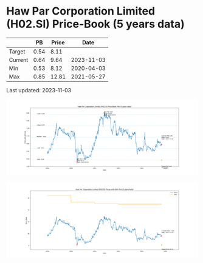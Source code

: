 # Haw Par Corporation Limited (H02.SI) Price-Book (5 years data)

|     | PB   | Price | Date       |
|-----|------|-------|------------|
| Target | 0.54 | 8.11  |  |
| Current | 0.64 | 9.64  | 2023-11-03 |
| Min | 0.53 | 8.12  | 2020-04-03 |
| Max | 0.85 | 12.81  | 2021-05-27 |

Last updated: 2023-11-03

![Plot of Price-Book ratio for Haw Par Corporation Limited (H02.SI)](H02_pb_5.png)

![Plot of Price with NAV for Haw Par Corporation Limited (H02.SI)](H02_price_nav_5.png)
